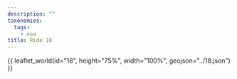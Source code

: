 ```yaml
---
description: ""
taxonomies:
  tags:
    - nsw
title: Ride 18
---
```


{{ leaflet_world(id="18", height="75%", width="100%", geojson="../18.json") }}
